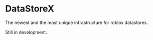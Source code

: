 # DataStoreX
The newest and the most unique infrastructure for roblox datastores. 

 Still in development.
